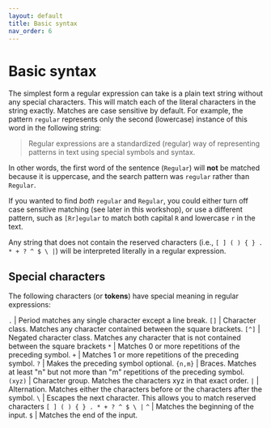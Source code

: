 ```yaml
---
layout: default
title: Basic syntax
nav_order: 6
---
```

# Basic syntax

The simplest form a regular expression can take is a plain text string without any special characters. This will match each of the literal characters in the string exactly. Matches are case sensitive by default. For example, the pattern `regular` represents only the second (lowercase) instance of this word in the following string:

> Regular expressions are a standardized (regular) way of representing patterns in text using special symbols and syntax.

In other words, the first word of the sentence (`Regular`) will **not** be matched because it is uppercase, and the search pattern was `regular` rather than `Regular`.

If you wanted to find  _both_ `regular` and `Regular`, you could either turn off case sensitive matching (see later in this workshop), or use a different pattern, such as `[Rr]egular` to match both capital `R` and lowercase `r` in the text.

Any string that does not contain the reserved characters (i.e., `[ ] ( ) { } . * + ? ^ $ \ |`) will be interpreted literally in a regular expression.

## Special characters

The following characters (or **tokens**) have special meaning in regular expressions:

`.` | Period matches any single character except a line break.
`[]` | Character class. Matches any character contained between the square brackets.
`[^]` | Negated character class. Matches any character that is not contained between the square brackets
`*` | Matches 0 or more repetitions of the preceding symbol.
`+` | Matches 1 or more repetitions of the preceding symbol.
`?` | Makes the preceding symbol optional.
`{n,m}` | Braces. Matches at least "n" but not more than "m" repetitions of the preceding symbol.
`(xyz)` | Character group. Matches the characters xyz in that exact order.
`|` | Alternation. Matches either the characters before or the characters after the symbol.
`\` | Escapes the next character. This allows you to match reserved characters `[ ] ( ) { } . * + ? ^ $ \ |`
`^` | Matches the beginning of the input.
`$` | Matches the end of the input.
